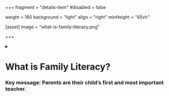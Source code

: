 +++
fragment = "details-item"
#disabled = false

weight = 160
background = "light"
align = "right"
minHeight = "45vh"


[asset]
  image = "what-is-family-literacy.png"

+++

<details>
<summary>

# What is Family Literacy?

### Key message: Parents are their child’s first and most important teacher.

</summary>

***

Project READ defines “family literacy” as: Parents actively helping themselves and their children to become lifelong learners through a wide variety of daily activities.  

Project READ defines “family literacy programming” as: Programs that focus on building the already-present strengths within families by working with parents to aid in developing their child’s literacy skills and their own.  By using supports from adult literacy, early childhood education, and family support, [family literacy programs](/programs-and-services/programs-for-families/) help parents to support their children as they develop literacy and math skills that will provide a foundation for the child’s future success. 


</details>

